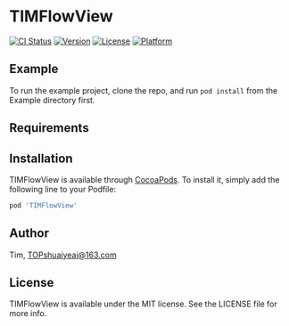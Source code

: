 # TIMFlowView

[![CI Status](https://img.shields.io/travis/Tim/TIMFlowView.svg?style=flat)](https://travis-ci.org/Tim/TIMFlowView)
[![Version](https://img.shields.io/cocoapods/v/TIMFlowView.svg?style=flat)](https://cocoapods.org/pods/TIMFlowView)
[![License](https://img.shields.io/cocoapods/l/TIMFlowView.svg?style=flat)](https://cocoapods.org/pods/TIMFlowView)
[![Platform](https://img.shields.io/cocoapods/p/TIMFlowView.svg?style=flat)](https://cocoapods.org/pods/TIMFlowView)

## Example

To run the example project, clone the repo, and run `pod install` from the Example directory first.

## Requirements

## Installation

TIMFlowView is available through [CocoaPods](https://cocoapods.org). To install
it, simply add the following line to your Podfile:

```ruby
pod 'TIMFlowView'
```

## Author

Tim, TOPshuaiyeai@163.com

## License

TIMFlowView is available under the MIT license. See the LICENSE file for more info.
